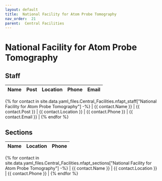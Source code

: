 ```yaml
---
layout: default
title:  National Facility for Atom Probe Tomography
nav_order:  21
parent:  Central Facilities
---
```




# National Facility for Atom Probe Tomography




## Staff


| Name | Post | Location | Phone | Email |
| --- | --- | --- | --- | --- |
{% for contact in site.data.yaml_files.Central_Facilities.nfapt_staff["National Facility for Atom Probe Tomography"] -%}
| {{ contact.Name }} | {{ contact.Post }} | {{ contact.Location }} | {{ contact.Phone }} | {{ contact.Email }} |
{% endfor %}


## Sections 


| Name | Location | Phone |
| --- | --- | --- |
{% for contact in site.data.yaml_files.Central_Facilities.nfapt_sections["National Facility for Atom Probe Tomography"] -%}
| {{ contact.Name }} | {{ contact.Location }} | {{ contact.Phone }} |
{% endfor %}
